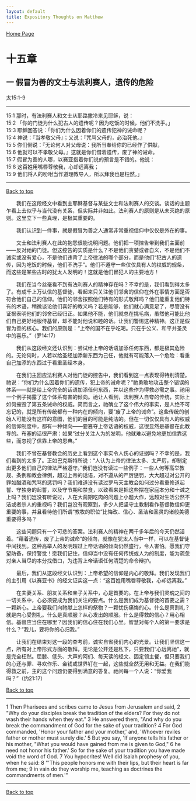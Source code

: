 ```yaml
---
layout: default
title: Expository Thoughts on Matthew
---
```

[ Home Page ]({{site.baseurl}}/index) <br>

<a name="0"></a>
# 十五章 

## 一 假冒为善的文士与法利赛人，遗传的危险

太15:1-9

***

15:1 那时，有法利赛人和文士从耶路撒冷来见耶稣，说：<br>
15:2 「你的门徒为什么犯古人的遗传呢？因为吃饭的时候，他们不洗手。」<br>
15:3 耶稣回答说：「你们为什么因着你们的遗传犯神的诫命呢？<br>
15:4 神说：『当孝敬父母』；又说：『咒骂父母的，必治死他。』<br>
15:5 你们倒说：『无论何人对父母说：我所当奉给你的已经作了供献，<br>
15:6 他就可以不孝敬父母。』这就是你们借着遗传，废了神的诫命。<br>
15:7 假冒为善的人哪，以赛亚指着你们说的预言是不错的。他说：<br>
15:8 这百姓用嘴唇尊敬我，心却远离我；<br>
15:9 他们将人的吩咐当作道理教导人，所以拜我也是枉然。」<br>

***

[Back to top](#0)

&emsp;&emsp;我们在这段经文中看到主耶稣基督与某些文士和法利赛人的交谈。谈话的主题乍看上去似乎与当代没有关系，但实际并非如此。法利赛人的原则是从未灭绝的原则。这里立下一些真理，是极其重要的。

&emsp;&emsp;我们认识到一件事，就是假冒为善之人通常非常重视信仰中仅仅是外在的事。

&emsp;&emsp;文士和法利赛人在此的抱怨很能说明问题。他们把一项控告带到我们主面前——反对祂的门徒。但这控告的实质是什么？不是他们贪婪或者自义，不是他们不诚实或没有爱心，不是他们违背了上帝律法的哪个部分，而是他们“犯古人的遗传，因为吃饭的时候，他们不洗手”。他们不遵守一些仅仅具有人的权威的规条，而这些是某些古时的犹太人发明的！这就是他们冒犯人的主要地方！

&emsp;&emsp;我们在当今丝毫看不到有法利赛人的精神存在吗？不幸的是，我们看到得太多了。有成千上万认信的基督徒，看起来只关注他们邻舍的信仰在外在事情方面是否符合他们自己的信仰。他们的邻舍按照他们特有的形式敬拜吗？他们能重复他们特有的术语，稍微谈论他们喜好的教义吗？若是能够，他们就心满意足了，尽管没有证据表明他们的邻舍已经归正。如果他不能，他们就总在挑毛病，虽然他可能比他们自己更好地服侍基督，却不能对他说和睦的话。让我们警惕这种精神。这正是假冒为善的核心。我们的原则是：“上帝的国不在乎吃喝。只在乎公义、和平并圣灵中的喜乐。”（罗14:17）

&emsp;&emsp;我们从这段经文还认识到：尝试给上帝的话语加添任何东西，都是极其危险的。无论何时，人若以给圣经加添新东西为己任，他就有可能落入一个危险：看重自己加添的东西过于看重圣经本身。

&emsp;&emsp;在我们主回应法利赛人对他门徒的控告中，我们看到这一点表现得特别清楚。祂说：“你们为什么因着你们的遗传，犯上帝的诫命呢？”祂勇敢地攻击整个错误的体系——就是给上帝完全的话语加添任何东西，并以这些作为得救必需之事。祂用一个例子揭露了这个体系有害的倾向。祂让人看到，法利赛人自夸的传统，实际上如何摧毁了第五条诫命的权威。简而言之，祂确立了这个伟大的事实，是人绝不可忘记的，就是所有传统都有一种内在的倾向，要“废了上帝的诫命”。这些传统的创始人可能没有这样的意图，他们的目的可能是纯洁的。但在一切仅仅具有人的权威的信仰制度中，都有一种倾向——要篡夺上帝话语的权威，这很显然是基督在此教导的。布塞的话很严肃：如果“过分关注人为的发明，他就难以避免地更加信靠这些，而忽视了信靠上帝的恩典。”

&emsp;&emsp;我们不曾在基督教会的历史上看到这个事实令人伤心的证据吗？不幸的是，我们看到的太多了。正如巴克斯特所说：“人认为上帝的律法太多、太严厉，却制定出更多他们自己的律法严格遵守。”我们岂没有读过一些例子：一些人何等高举教规、条例和教会律例，超过上帝的话语，对不遵从的严厉惩罚，大大超过对公开的罪如酗酒和咒骂的惩罚吗？我们难道没有读过罗马天主教会如何过分看重修道起誓、守独身的起誓，以及守节期和禁食，以致看来是把这些摆在家庭本分和十诫之上吗？我们岂没有听说过，人在大斋期吃肉的问题上小题大作，远超对生活公然不洁或者杀人的重视吗？我们岂没有观察到，多少人把坚守主教制看作基督教信仰更重要的事，并且看待他们所谓“教牧的职位”比悔改、信心、圣洁和圣灵的诸般美德重要得多吗？

&emsp;&emsp;这些问题只有一个可悲的答案。法利赛人的精神在两千多年后的今天仍然活着。“藉着遗传，废了上帝的诫命”的倾向，就像在犹太人当中一样，可以在基督徒中间找到。这种高举人的发明超过上帝话语的倾向仍然盛行，令人害怕。愿我们守望防备，保持警觉！愿我们记住，信仰当中没有任何传统或人为的制度，能为疏忽对亲人当尽的本分找借口，为违背上帝话语任何清楚的命令辩护。

&emsp;&emsp;最后，我们从这段经文认识到：上帝希望的信仰是内心的敬拜。我们发现我们的主引用《以赛亚书》的经文证实这一点：“这百姓用嘴唇尊敬我，心却远离我。”

&emsp;&emsp;在夫妻关系、朋友关系和亲子关系中，心是首要的。在上帝与我们灵魂之间的一切关系中，心必须要成为我们关注的要点。什么是我们成为基督徒的首要之需？一颗新心。上帝要我们向祂献上怎样的祭物？一颗忧伤痛悔的心。什么是真割礼？就是内心受割礼。什么是真顺服？从心发出的顺服。什么是得救的信心？用心相信。基督应当住在哪里？因我们的信心住在我们心里。智慧对每个人的第一要求是什么？“我儿，要将你的心归我。”

&emsp;&emsp;让我们在结束对这一段的查考前，诚实自省我们内心的光景。让我们坚信这一点，所有对上帝形式方面的敬拜，无论是公开还是私下，只要我们“心远离祂”，就是完全枉然。屈膝、低头、大声的阿们、每天读的经文、固定领主餐，但只要我们的心还与罪、寻欢作乐、金钱或世界钉在一起，这些就全然无用和无益。在我们能得救之前，主的这个问题仍要得到满意的答复。祂问每一个人说：“你爱我吗？”（约21:17）

[Back to top](#0)

***

1 Then Pharisees and scribes came to Jesus from Jerusalem and said, 2 "Why do your disciples break the tradition of the elders? For they do not wash their hands when they eat." 3 He answered them, "And why do you break the commandment of God for the sake of your tradition? 4 For God commanded, 'Honor your father and your mother,' and, 'Whoever reviles father or mother must surely die.' 5 But you say, 'If anyone tells his father or his mother, "What you would have gained from me is given to God," 6 he need not honor his father.' So for the sake of your tradition you have made void the word of God. 7 You hypocrites! Well did Isaiah prophesy of you, when he said: 8 "'This people honors me with their lips, but their heart is far from me; 9 in vain do they worship me, teaching as doctrines the commandments of men.'"

***

[Back to top](#0)
